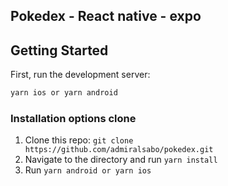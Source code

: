 ## Pokedex - React native - expo
## Getting Started

First, run the development server:

```bash
yarn ios or yarn android
```

### Installation options clone

1. Clone this repo: `git clone https://github.com/admiralsabo/pokedex.git`
2. Navigate to the directory and run `yarn install`
3. Run `yarn android or yarn ios`
